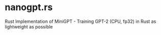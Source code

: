 # nanogpt.rs
Rust Implementation of MiniGPT - Training GPT-2 (CPU, fp32) in Rust as lightweight as possible
